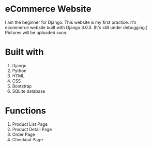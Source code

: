 # eCommerce Website
I am the beginner for Django. This website is my first practice.
It's ecommerce website built with Django 3.0.3. (It's still under debugging.)
Pictures will be uploaded soon. 


# Built with
1. Django
2. Python
3. HTML
4. CSS
5. Bootstrap
6. SQLite database

# Functions
1. Product List Page
2. Product Detail Page
3. Order Page
4. Checkout Page
